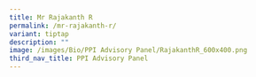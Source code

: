 ```yaml
---
title: Mr Rajakanth R
permalink: /mr-rajakanth-r/
variant: tiptap
description: ""
image: /images/Bio/PPI Advisory Panel/RajakanthR_600x400.png
third_nav_title: PPI Advisory Panel
---
```

